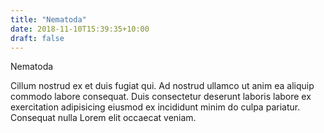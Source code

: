 ```yaml
---
title: "Nematoda"
date: 2018-11-10T15:39:35+10:00
draft: false
---
```


Nematoda

Cillum nostrud ex et duis fugiat qui. Ad nostrud ullamco ut anim ea aliquip commodo labore consequat. Duis consectetur deserunt laboris labore ex exercitation adipisicing eiusmod ex incididunt minim do culpa pariatur. Consequat nulla Lorem elit occaecat veniam.